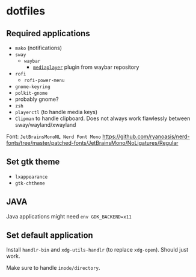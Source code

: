 # dotfiles

## Required applications

* `mako` (notifications)
* `sway`
  * `waybar`
    * [`mediaplayer`](https://github.com/Alexays/Waybar/blob/master/resources/custom_modules/mediaplayer.py) plugin from waybar repository
* `rofi`
  * `rofi-power-menu`
* `gnome-keyring`
* `polkit-gnome`
* probably gnome?
* `zsh`
* `playerctl` (to handle media keys)
* `Clipman` to handle clipboard. Does not always work flawlessly between sway/wayland/xwayland

Font: `JetBrainsMonoNL Nerd Font Mono` https://github.com/ryanoasis/nerd-fonts/tree/master/patched-fonts/JetBrainsMono/NoLigatures/Regular

## Set gtk theme

* `lxappearance`
* `gtk-chtheme`

## JAVA

Java applications might need `env GDK_BACKEND=x11`

## Set default application

Install `handlr-bin` and `xdg-utils-handlr` (to replace `xdg-open`). Should just work.

Make sure to handle `inode/directory`.
